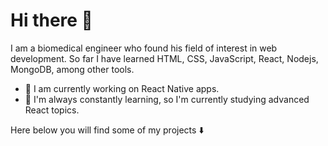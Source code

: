 # Hi there 👋

I am a biomedical engineer who found his field of interest in web development. So far I have learned HTML, CSS, JavaScript, React, Nodejs, MongoDB, among other tools.

- 🔭 I am currently working on React Native apps.
- 🌱 I'm always constantly learning, so I'm currently studying advanced React topics.

Here below you will find some of my projects ⬇️
